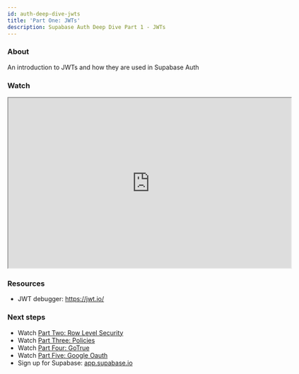 ```yaml
---
id: auth-deep-dive-jwts
title: 'Part One: JWTs'
description: Supabase Auth Deep Dive Part 1 - JWTs
---
```


### About

An introduction to JWTs and how they are used in Supabase Auth


### Watch

<iframe className="w-full video-with-border" width="640" height="385" src="https://www.youtube.com/embed/v3Exg5YpJvE" frameBorder="1" allow="accelerometer; autoplay; clipboard-write; encrypted-media; gyroscope; picture-in-picture" allowFullScreen></iframe>


### Resources

- JWT debugger: https://jwt.io/​


### Next steps

<!-- - Watch [Part One: JWTs](/docs/resources/learn/auth-deep-dive/auth-deep-dive-jwts) -->
- Watch [Part Two: Row Level Security](/docs/resources/learn/auth-deep-dive/auth-row-level-security)
- Watch [Part Three: Policies](/docs/resources/learn/auth-deep-dive/auth-policies)
- Watch [Part Four: GoTrue](/docs/resources/learn/auth-deep-dive/auth-gotrue)
- Watch [Part Five: Google Oauth](/docs/resources/learn/auth-deep-dive/auth-google-oauth)
- Sign up for Supabase: [app.supabase.io](https://app.supabase.io)